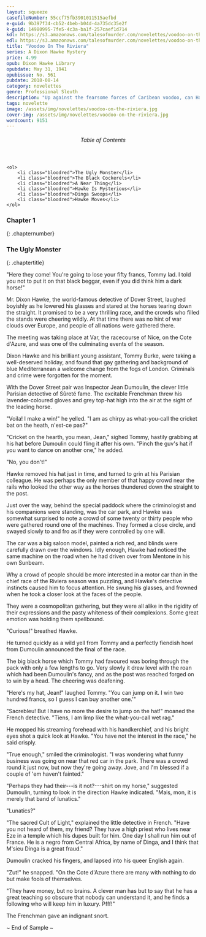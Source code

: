 ```yaml
---
layout: squeeze 
casefileNumber: 55ccf75fb3901011515aefbd
e-guid: 9b397f34-cb52-4beb-b04d-4a735dc35e2f
k-guid: 14980995-7fe5-4c3a-ba1f-257caef1d714
kdl: https://s3.amazonaws.com/talesofmurder.com/novelettes/voodoo-on-the-riviera.mobi
edl: https://s3.amazonaws.com/talesofmurder.com/novelettes/voodoo-on-the-riviera.epub
title: "Voodoo On The Riviera"
series: A Dixon Hawke Mystery
price: 4.99
opub: Dixon Hawke Library
opubdate: May 31, 1941
opubissue: No. 561 
pubdate: 2018-08-14
category: novelettes 
genre: Professional Sleuth 
description: "Up against the fearsome forces of Caribean voodoo, can Hawke and his assistant Tommy Burke defeat the forces of dark magic?"
tags: novelette 
image: /assets/img/novelettes/voodoo-on-the-riviera.jpg
cover-img: /assets/img/novelettes/voodoo-on-the-riviera.jpg
wordcount: 9151
---
```


<div class="lp__toc">
	<header>
		<h6>Table of Contents</h6>
	</header>
	
	<ol>
		<li class="bloodred">The Ugly Monster</li>
		<li class="bloodred">The Black Cockerels</li>
		<li class="bloodred">A Near Thing</li>
		<li class="bloodred">Hawke Is Mysterious</li>
		<li class="bloodred">Dinga Swoops</li>
		<li class="bloodred">Hawke Moves</li>
	</ol>
</div> <!-- table-of-contents -->

### Chapter 1
{: .chapternumber}

### The Ugly Monster
{: .chaptertitle}

"Here they come! You're going to lose your fifty francs, Tommy lad. I told you not to put it on that black beggar, even if you did think him a dark horse!"

Mr. Dixon Hawke, the world-famous detective of Dover Street, laughed boyishly as he lowered his glasses and stared at the horses tearing down the straight. It promised to be a very thrilling race, and the crowds who filled the stands were cheering wildly. At that time there was no hint of war clouds over Europe, and people of all nations were gathered there.

The meeting was taking place at Var, the racecourse of Nice, on the Cote d'Azure, and was one of the culminating events of the season.

Dixon Hawke and his brilliant young assistant, Tommy Burke, were taking a well-deserved holiday, and found that gay gathering and background of blue Mediterranean a welcome change from the fogs of London. Criminals and crime were forgotten for the moment.

With the Dover Street pair was Inspector Jean Dumoulin, the clever little Parisian detective of Sûreté fame. The excitable Frenchman threw his lavender-coloured gloves and grey top-hat high into the air at the sight of the leading horse.

"Voila! I make a win!" he yelled. "I am as chirpy as what-you-call the cricket bat on the heath, n'est-ce pas?"

"Cricket on the hearth, you mean, Jean," sighed Tommy, hastily grabbing at his hat before Dumoulin could fling it after his own. "Pinch the guv's hat if you want to dance on another one," he added.

"No, you don't!"

Hawke removed his hat just in time, and turned to grin at his Parisian colleague. He was perhaps the only member of that happy crowd near the rails who looked the other way as the horses thundered down the straight to the post.

Just over the way, behind the special paddock where the criminologist and his companions were standing, was the car park, and Hawke was somewhat surprised to note a crowd of some twenty or thirty people who were gathered round one of the machines. They formed a close circle, and swayed slowly to and fro as if they were controlled by one will.

The car was a big saloon model, painted a rich red, and blinds were carefully drawn over the windows. Idly enough, Hawke had noticed the same machine on the road when he had driven over from Mentone in his own Sunbeam.

Why a crowd of people should be more interested in a motor car than in the chief race of the Riviera season was puzzling, and Hawke's detective instincts caused him to focus attention. He swung his glasses, and frowned when he took a closer look at the faces of the people.

They were a cosmopolitan gathering, but they were all alike in the rigidity of their expressions and the pasty whiteness of their complexions. Some great emotion was holding them spellbound.

"Curious!" breathed Hawke.

He turned quickly as a wild yell from Tommy and a perfectly fiendish howl from Dumoulin announced the final of the race.

The big black horse which Tommy had favoured was boring through the pack with only a few lengths to go. Very slowly it drew level with the roan which had been Dumoulin's fancy, and as the post was reached forged on to win by a head. The cheering was deafening.

"Here's my hat, Jean!" laughed Tommy. "You can jump on it. I win two hundred francs, so I guess I can buy another one.'\"

"Sacrebleu! But I have no more the desire to jump on the hat!" moaned the French detective. "Tiens, I am limp like the what-you-call wet rag."

He mopped his streaming forehead with his handkerchief, and his bright eyes shot a quick look at Hawke. "You have not the interest in the race," he said crisply.

"True enough," smiled the criminologist. "I was wondering what funny business was going on near that red car in the park. There was a crowd round it just now, but now they're going away. Jove, and I'm blessed if a couple of 'em haven\'t fainted."

"Perhaps they had their---is it not?---shirt on my horse," suggested Dumoulin, turning to look in the direction Hawke indicated. "Mais, mon, it is merely that band of lunatics."

"Lunatics?"

"The sacred Cult of Light," explained the little detective in French. "Have you not heard of them, my friend? They have a high priest who lives near Eze in a temple which his dupes built for him. One day I shall run him out of France. He is a negro from Central Africa, by name of Dinga, and I think that M'sieu Dinga is a great fraud."

Dumoulin cracked his fingers, and lapsed into his queer English again.

"Zut!" he snapped. "On the Cote d'Azure there are many with nothing to do but make fools of themselves.

"They have money, but no brains. A clever man has but to say that he has a great teaching so obscure that nobody can understand it, and he finds a following who will keep him in luxury. Pfff!"

The Frenchman gave an indignant snort.

<p id="theend">~ End of Sample ~</p>
